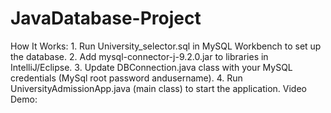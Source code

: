 # JavaDatabase-Project
How It Works:  1. Run University_selector.sql in MySQL Workbench to set up the database.  2. Add mysql-connector-j-9.2.0.jar to libraries in IntelliJ/Eclipse.  3. Update DBConnection.java class with your MySQL credentials (MySql root password andusername).  4. Run UniversityAdmissionApp.java (main class) to start the application.  Video Demo: 
